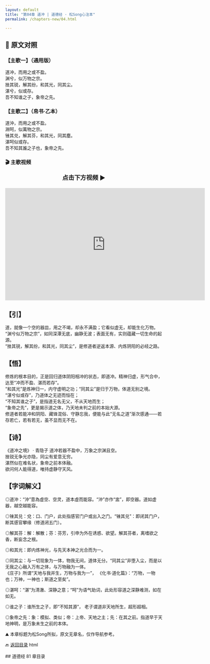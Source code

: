 ```yaml
---
layout: default
title: "第04章 道冲 | 道德经 · 松Song心注本"
permalink: /chapters-new/04.html

---
```


## 📜 原文对照

### 【主歌一】（通用版）
道冲，而用之或不盈。<br>
渊兮，似万物之宗。<br>
挫其锐，解其纷，和其光，同其尘。<br>
湛兮，似或存。<br>
吾不知谁之子，象帝之先。<br>

### 【主歌二】（帛书·乙本）
道沖，而用之或不盈。<br>
淵呵，似萬物之宗。<br>
锉其兑，解其芬，和其光，同其塵。<br>
湛呵似或存。<br>
吾不知其誰之子也，象帝之先。<br>

### 🎬 主歌视频

<p style="text-align:center; font-size:1.2rem; font-weight:bold;">
  点击下方视频 ▶️
</p>

<iframe
  src="https://streamable.com/e/oh52hq"
  width="640"
  height="360"
  frameborder="0"
  allowfullscreen
  loading="lazy">
</iframe>

## 【引】
道，就像一个空的器皿，用之不竭，却永不满盈；它看似虚无，却能生化万物。<br>
 “渊兮似万物之宗”，如同深潭无底，幽静无波；表面无有，实则蕴藏一切生命的起源。<br>
 “挫其锐，解其纷，和其光，同其尘”，是修道者逆返本源、内炼阴阳的必经之路。<br>

## 【悟】
修炼的根本目的，正是回归道体阴阳相冲的状态，即道冲。精神归虚，形气合中，达至“冲而不盈、湛而若存”。 <br>
“和其光”是炼神归一，内守虚明之功；“同其尘”是归于万物，体道无别之境。<br>
“湛兮似或存”，乃道体之无迹而恒在；<br>
“不知其谁之子”，是指道无名无父，不从天地而生；<br>
“象帝之先”，更是揭示道之体，乃天地未判之前的本始大源。<br>
修道者若能冲和阴阳、藏锋混俗、守静忘我，便能与此“无名之道”渐次感通——若存若亡，若有若无，虽不显而无不在。<br>

## 【诗】
《道冲之境》 · 青隐子
道冲若器不盈中，万象之宗渊且空。<br>
挫锐无争光亦隐，同尘有爱意无穷。<br>
湛然似在难名状，象帝之前本体融。<br>
欲问何人能得道，唯持虚静守天风。<br>

## 【字词解义】
◎道沖：“沖”意為虛空、空灵，道本虛而能容。“沖”亦作“盅”，即空器。道如虚器，越空越能容。<br>

◎锉其兑：兌：口、门户，此处指感官门户或出入之门。“锉其兑”：即闭其门户，断其感官攀缘（修道闭五门）。<br>

◎解其芬：解：解散；芬：芬芳，引申为外在诱惑、欲望。解其芬者，离嗜欲之香，断妄念之根。<br>

◎和其光：即内炼神光，与先天本神之光合而为一。<br>

◎同其尘：与一切现象为一体，物我无间，道体无分。“同其尘”非堕入尘，而是以无我之心融入万有之体，与万物融为一体。<br>
  《庄子》所谓“天地与我并生，万物与我为一”， 《化书·道化篇》：“万物，一物也；万神，一神也；斯道之至矣”。<br>
  
◎湛呵：“湛”为清澈、深静之意；“呵”为语气助词，此处形容道之深静难测，如在如无。<br>

◎谁之子：谁所生之子，即“不知其源”， 老子谓道非天地所生，超形超相。<br>

◎象帝之先：象：模拟、类似；帝：上帝、天地之主；先：在其之前。指道早于天地神明，是万象未生之前的本体。<br>

⛰️ 本章标题为松Song所拟，原文无章名，仅作导航参考。<br>

🔙 </a><a href="/daodejing/#catalog">返回目录</a>
html<br><a id="catalog"></a><br>## 道德经 81 章目录<br>
<p style="text-align:center; margin-top:2em;">
